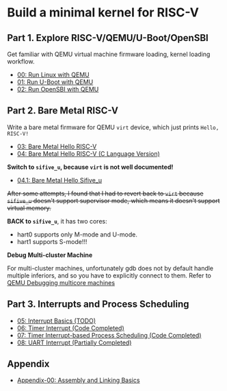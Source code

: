 # Build a minimal kernel for RISC-V

## Part 1. Explore RISC-V/QEMU/U-Boot/OpenSBI

Get familiar with QEMU virtual machine firmware loading, kernel loading workflow.

- [00: Run Linux with QEMU](/00-Run-Linux-With-QEMU)  
- [01: Run U-Boot with QEMU](/01-Run-U-Boot-With-QEMU)  
- [02: Run OpenSBI with QEMU](/02-Run-OpenSBI-With-QEMU)  

## Part 2. Bare Metal RISC-V

Write a bare metal firmware for QEMU `virt` device, which just prints `Hello, RISC-V!`  

- [03: Bare Metal Hello RISC-V](/03-Bare-Metal-Hello-RISC-V)  
- [04: Bare Metal Hello RISC-V (C Language Version)](/04-Bare-Metal-C-Language)

**Switch to `sifive_u`, because `virt` is not well documented!**

- [04.1: Bare Metal Hello Sifive_u](/04.1-Bare-Metal-Sifive_u)

~~After some attempts, I found that I had to revert back to `virt` because `sifive_u` doesn't support supervisor mode, which means it doesn't support virtual memory.~~  

**BACK to `sifive_u`**, it has two cores:  
- hart0 supports only M-mode and U-mode. 
- hart1 supports S-mode!!!

**Debug Multi-cluster Machine**  

For multi-cluster machines, unfortunately gdb does not by default handle multiple inferiors, and so you have to explicitly connect to them. 
Refer to [QEMU Debugging multicore machines](https://qemu.readthedocs.io/en/latest/system/gdb.html#debugging-multicore-machines)

## Part 3. Interrupts and Process Scheduling

- [05: Interrupt Basics (TODO)](/05-Interrupt-Basics)  
- [06: Timer Interrupt (Code Completed)](/06-Timer-Interrupt)  
- [07: Timer Interrupt-based Process Scheduling (Code Completed)](/07-Simple-Process-Scheduling)  
- [08: UART Interrupt (Partially Completed)](/08-UART-Interrupt)  

## Appendix
- [Appendix-00: Assembly and Linking Basics](/Appendix-00-Assembly-and-Linking/README.md)
